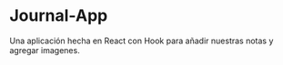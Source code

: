# Journal-App

Una aplicación hecha en React con Hook para añadir nuestras notas y agregar imagenes.